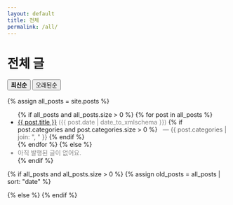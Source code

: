 ```yaml
---
layout: default
title: 전체
permalink: /all/
---
```


<h1>전체 글</h1>

<div class="sort-buttons" style="margin-bottom:1rem;">
  <button id="sort-new" style="font-weight:700;">최신순</button>
  <button id="sort-old">오래된순</button>
</div>

{% assign all_posts = site.posts %}

<!-- 최신순 (기본: site.posts는 보통 최신순 정렬) -->
<ul id="list-new">
  {% if all_posts and all_posts.size > 0 %}
    {% for post in all_posts %}
      <li>
        <a href="{{ post.url | relative_url }}">{{ post.title }}</a>
        <span style="color:#888;">({{ post.date | date_to_xmlschema }})</span>
        {% if post.categories and post.categories.size > 0 %}
          <span style="margin-left:.5rem; color:#666;">
            — {{ post.categories | join: ", " }}
          </span>
        {% endif %}
      </li>
    {% endfor %}
  {% else %}
    <li style="color:#888;">아직 발행된 글이 없어요.</li>
  {% endif %}
</ul>

<!-- 오래된순 (오름차순 정렬) -->
{% if all_posts and all_posts.size > 0 %}
  {% assign old_posts = all_posts | sort: "date" %}
  <ul id="list-old" style="display:none;">
    {% for post in old_posts %}
      <li>
        <a href="{{ post.url | relative_url }}">{{ post.title }}</a>
        <span style="color:#888;">({{ post.date | date_to_xmlschema }})</span>
        {% if post.categories and post.categories.size > 0 %}
          <span style="margin-left:.5rem; color:#666;">
            — {{ post.categories | join: ", " }}
          </span>
        {% endif %}
      </li>
    {% endfor %}
  </ul>
{% else %}
  <ul id="list-old" style="display:none;">
    <li style="color:#888;">아직 발행된 글이 없어요.</li>
  </ul>
{% endif %}

<script>
document.addEventListener("DOMContentLoaded", () => {
  const btnNew = document.getElementById("sort-new");
  const btnOld = document.getElementById("sort-old");
  const listNew = document.getElementById("list-new");
  const listOld = document.getElementById("list-old");

  btnNew.addEventListener("click", () => {
    listNew.style.display = "block";
    listOld.style.display = "none";
    btnNew.style.fontWeight = "700";
    btnOld.style.fontWeight = "400";
  });

  btnOld.addEventListener("click", () => {
    listNew.style.display = "none";
    listOld.style.display = "block";
    btnNew.style.fontWeight = "400";
    btnOld.style.fontWeight = "700";
  });
});
</script>
